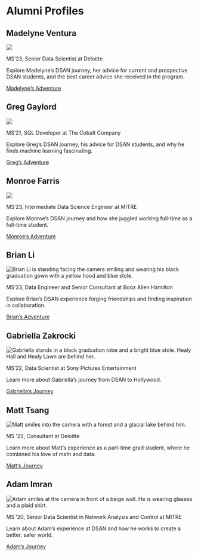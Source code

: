 # Alumni Profiles

## Madelyne Ventura

![](https://analytics.georgetown.edu/wp-content/uploads/sites/452/2024/04/40-768x1024.png)

MS’23, Senior Data Scientist at Deloitte

Explore Madelyne’s DSAN journey, her advice for current and prospective DSAN students, and the best career advice she received in the program.

[Madelyne’s Adventure](https://analytics.georgetown.edu/alumni-profile/madelyne-ventura/)

## Greg Gaylord

![](https://analytics.georgetown.edu/wp-content/uploads/sites/452/2024/04/39-768x1024.png)

MS’21, SQL Developer at The Cobalt Company

Explore Greg’s DSAN journey, his advice for DSAN students, and why he finds machine learning fascinating.

[Greg’s Adventure](https://analytics.georgetown.edu/alumni-profile/greg-gaylord/)

## Monroe Farris

![](https://analytics.georgetown.edu/wp-content/uploads/sites/452/2024/03/32-768x1024.png)

MS’23, Intermediate Data Science Engineer at MITRE

Explore Monroe’s DSAN journey and how she juggled working full-time as a full-time student.

[Monroe’s Adventure](https://analytics.georgetown.edu/alumni-profile/monroe-farris/)

## Brian Li

![Brian Li is standing facing the camera smiling and wearing his black graduation gown with a yellow hood and blue stole.](https://analytics.georgetown.edu/wp-content/uploads/sites/452/2023/11/17-768x1024.png)

MS’23, Data Engineer and Senior Consultant at Booz Allen Hamilton

Explore Brian’s DSAN experience forging friendships and finding inspiration in collaboration.

[Brian’s Adventure](https://analytics.georgetown.edu/alumni-profile/brian-li/)

## Gabriella Zakrocki

![Gabriella stands in a black graduation robe and a bright blue stole. Healy Hall and Healy Lawn are behind her.](https://analytics.georgetown.edu/wp-content/uploads/sites/452/2023/11/12-768x1024.png)

MS’22, Data Scientist at Sony Pictures Entertainment

Learn more about Gabriella’s journey from DSAN to Hollywood.

[Gabriella’s Journey](https://analytics.georgetown.edu/alumni-profile/gabriella-zakrocki/)

## Matt Tsang

![Matt smiles into the camera with a forest and a glacial lake behind him.](https://analytics.georgetown.edu/wp-content/uploads/sites/452/2023/11/13-768x1024.png)

MS ’22, Consultant at Deloitte

Learn more about Matt’s experience as a part-time grad student, where he combined his love of math and data.

[Matt’s Journey](https://analytics.georgetown.edu/alumni-profile/matt-tsang/)

## Adam Imran

![Adam smiles at the camera in front of a beige wall. He is wearing glasses and a plaid shirt.](https://analytics.georgetown.edu/wp-content/uploads/sites/452/2023/11/16-768x1024.png)

MS ’20, Senior Data Scientist in Network Analysis and Control at MITRE

Learn about Adam’s experience at DSAN and how he works to create a better, safer world.

[Adam’s Journey](https://analytics.georgetown.edu/alumni-profile/adam-imran/)